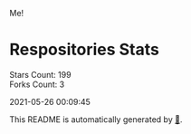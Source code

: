 Me!

# Respositories Stats
Stars Count: 199  
Forks Count: 3

2021-05-26 00:09:45  

This README is automatically generated by [🐰](https://github.com/rnitta/rnitta).
